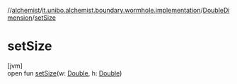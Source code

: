 //[alchemist](../../../index.md)/[it.unibo.alchemist.boundary.wormhole.implementation](../index.md)/[DoubleDimension](index.md)/[setSize](set-size.md)

# setSize

[jvm]\
open fun [setSize](set-size.md)(w: [Double](https://kotlinlang.org/api/latest/jvm/stdlib/kotlin/-double/index.html), h: [Double](https://kotlinlang.org/api/latest/jvm/stdlib/kotlin/-double/index.html))
